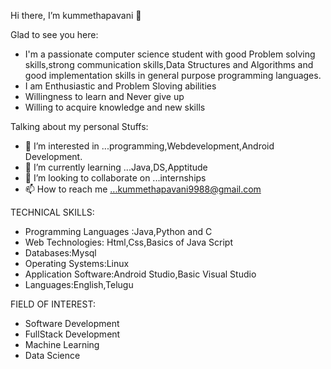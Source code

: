  Hi there, I’m kummethapavani 👋
 
 Glad to see you here:
- I'm a passionate computer science student with good Problem solving skills,strong communication skills,Data Structures and Algorithms and good implementation skills in general purpose programming languages.
- I am Enthusiastic and Problem Sloving abilities
- Willingness to learn and Never give up
- Willing to acquire knowledge and new skills
 
 Talking about my personal Stuffs:
- 👀 I’m interested in ...programming,Webdevelopment,Android Development.
- 🌱 I’m currently learning ...Java,DS,Apptitude
- 💞️ I’m looking to collaborate on ...internships
- 📫 How to reach me ...kummethapavani9988@gmail.com

<!---
kummethapavani/kummethapavani is a ✨ special ✨ repository because its `README.md` (this file) appears on your GitHub profile.
You can click the Preview link to tFIELD OF INTERESTake a look at your changes.
--->
TECHNICAL SKILLS:
- Programming Languages :Java,Python and C
- Web Technologies: Html,Css,Basics of Java Script
- Databases:Mysql
- Operating Systems:Linux
- Application Software:Android Studio,Basic Visual Studio
- Languages:English,Telugu

FIELD OF INTEREST:

- Software Development
- FullStack Development
- Machine Learning
- Data Science







